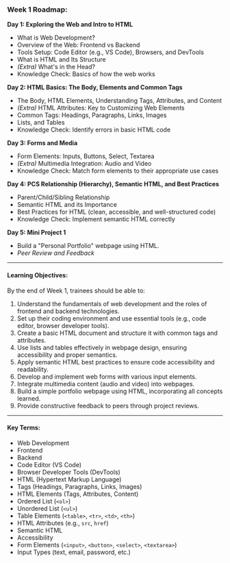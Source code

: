 ### **Week 1 Roadmap:**
**Day 1: Exploring the Web and Intro to HTML**
  - What is Web Development?
  - Overview of the Web: Frontend vs Backend
  - Tools Setup: Code Editor (e.g., VS Code), Browsers, and DevTools
  - What is HTML and Its Structure
  - *(Extra)* What's in the Head?
  - Knowledge Check: Basics of how the web works

**Day 2: HTML Basics: The Body, Elements and Common Tags**
  - The Body, HTML Elements, Understanding Tags, Attributes, and Content
  - *(Extra)* HTML Attributes: Key to Customizing Web Elements
  - Common Tags: Headings, Paragraphs, Links, Images
  - Lists, and Tables
  - Knowledge Check: Identify errors in basic HTML code

**Day 3: Forms and Media**
  - Form Elements: Inputs, Buttons, Select, Textarea
  - *(Extra)* Multimedia Integration: Audio and Video
  - Knowledge Check: Match form elements to their appropriate use cases

**Day 4: PCS Relationship (Hierarchy), Semantic HTML, and Best Practices**
  - Parent/Child/Sibling Relationship
  - Semantic HTML and its Importance
  - Best Practices for HTML (clean, accessible, and well-structured code)
  - Knowledge Check: Implement semantic HTML correctly

**Day 5: Mini Project 1**
  - Build a "Personal Portfolio" webpage using HTML.
  - *Peer Review and Feedback*

---

#### **Learning Objectives:**

By the end of Week 1, trainees should be able to:

1. Understand the fundamentals of web development and the roles of frontend and backend technologies.
2. Set up their coding environment and use essential tools (e.g., code editor, browser developer tools).
3. Create a basic HTML document and structure it with common tags and attributes.
4. Use lists and tables effectively in webpage design, ensuring accessibility and proper semantics.
5. Apply semantic HTML best practices to ensure code accessibility and readability.
6. Develop and implement web forms with various input elements.
7. Integrate multimedia content (audio and video) into webpages.
8. Build a simple portfolio webpage using HTML, incorporating all concepts learned.
9. Provide constructive feedback to peers through project reviews.

---

#### **Key Terms:**
- Web Development
- Frontend
- Backend
- Code Editor (VS Code)
- Browser Developer Tools (DevTools)
- HTML (Hypertext Markup Language)
- Tags (Headings, Paragraphs, Links, Images)
- HTML Elements (Tags, Attributes, Content)
- Ordered List (`<ol>`)
- Unordered List (`<ul>`)
- Table Elements (`<table>`, `<tr>`, `<td>`, `<th>`)
- HTML Attributes (e.g., `src`, `href`)
- Semantic HTML
- Accessibility
- Form Elements (`<input>`, `<button>`, `<select>`, `<textarea>`)
- Input Types (text, email, password, etc.)
<!-- - Multimedia (`<audio>`, `<video>`, `controls`, `source`) -->